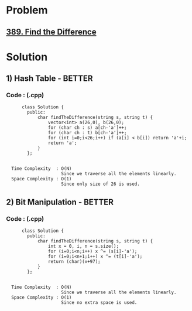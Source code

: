 # Problem

## [389. Find the Difference](https://leetcode.com/problems/find-the-difference/)


# Solution 

## 1) Hash Table - BETTER

       
      
      
   ### Code : (.cpp)
    
          class Solution {
            public:
                char findTheDifference(string s, string t) {
                    vector<int> a(26,0), b(26,0);
                    for (char ch : s) a[ch-'a']++;
                    for (char ch : t) b[ch-'a']++;
                    for (int i=0;i<26;i++) if (a[i] < b[i]) return 'a'+i;
                    return 'a';
                }
            };

 
      Time Complexity  : O(N) 
                         Since we traverse all the elements linearly.
      Space Complexity : O(1)
                         Since only size of 26 is used.
                         
                         

## 2) Bit Manipulation - BETTER

       
      
      
   ### Code : (.cpp)
    
          class Solution {
            public:
                char findTheDifference(string s, string t) {
                    int x = 0, i, n = s.size();
                    for (i=0;i<n;i++) x ^= (s[i]-'a');
                    for (i=0;i<n+1;i++) x ^= (t[i]-'a');
                    return (char)(x+97);
                }
            };

 
      Time Complexity  : O(N) 
                         Since we traverse all the elements linearly.
      Space Complexity : O(1)
                         Since no extra space is used.                         

